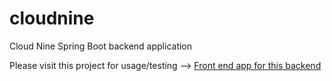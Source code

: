 # cloudnine
 Cloud Nine Spring Boot backend application


Please visit this project for usage/testing --> [Front end app for this backend](https://github.com/Vishnusimha/webapp)
